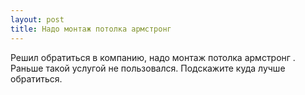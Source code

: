 ```yaml
---
layout: post 
title: Надо монтаж потолка армстронг  
--- 
```

Решил обратиться в компанию, надо монтаж потолка армстронг . Раньше такой услугой не пользовался. Подскажите куда лучше обратиться.